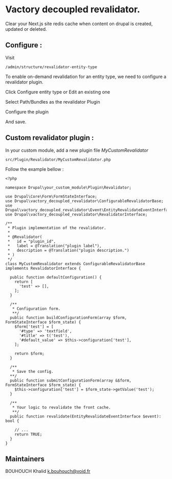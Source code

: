 # Vactory decoupled revalidator.

Clear your Next.js site redis cache when content on drupal is created, updated or deleted.

## Configure :

Visit 

    /admin/structure/revalidator-entity-type

To enable on-demand revalidation for an entity type, we need to configure a revalidator plugin.

Click Configure entity type or Edit an existing one

Select Path/Bundles as the revalidator Plugin

Configure the plugin

And save.

 
## Custom revalidator plugin :

In your custom module, add a new plugin file *MyCustomRevalidator* 

    src/Plugin/Revalidator/MyCustomRevalidator.php
    
Follow the example bellow :
    
    <?php
    
    namespace Drupal\your_custom_module\Plugin\Revalidator;
    
    use Drupal\Core\Form\FormStateInterface;
    use Drupal\vactory_decoupled_revalidator\ConfigurableRevalidatorBase;
    use Drupal\vactory_decoupled_revalidator\Event\EntityRevalidateEventInterface;
    use Drupal\vactory_decoupled_revalidator\RevalidatorInterface;
    
    /**
     * Plugin implementation of the revalidator.
     *
     * @Revalidator(
     *   id = "plugin_id",
     *   label = @Translation("plugin label"),
     *   description = @Translation("plugin description.")
     * )
     */
    class MyCustomRevalidator extends ConfigurableRevalidatorBase implements RevalidatorInterface {
      
      public function defaultConfiguration() {
        return [
          'test' => [],
        ];
      }
      
      /**
       * Configuration form.
       **/  
      public function buildConfigurationForm(array $form, FormStateInterface $form_state) {
        $form['test'] = [
          '#type' => 'textfield',
          '#title' => t('test'),
          '#default_value' => $this->configuration['test'],
        ];
    
        return $form;
      }
      
      /**
       * Save the config.
      **/  
      public function submitConfigurationForm(array &$form, FormStateInterface $form_state) {
        $this->configuration['test'] = $form_state->getValue('test');
      }
      
      /**
       * Your logic to revalidate the front cache.
       **/ 
      public function revalidate(EntityRevalidateEventInterface $event): bool {
        
        // ...
        return TRUE;
      }
    }


## Maintainers
BOUHOUCH Khalid
<k.bouhouch@void.fr>